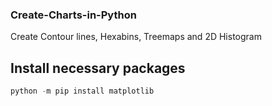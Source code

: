 ### Create-Charts-in-Python

Create Contour lines, Hexabins, Treemaps and 2D Histogram

## Install necessary packages 
```python
python -m pip install matplotlib
```

